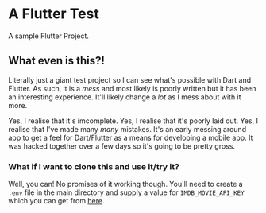 # A Flutter Test

A sample Flutter Project.

## What even is this?!

Literally just a giant test project so I can see what's possible with Dart and Flutter. As such, it 
is a _mess_ and most likely is poorly written but it has been an interesting experience. It'll likely
change a _lot_ as I mess about with it more.

Yes, I realise that it's imcomplete. Yes, I realise that it's poorly laid out. Yes, I realise that
I've made many _many_ mistakes. It's an early messing around app to get a feel for Dart/Flutter as a
 means for developing a mobile app. It was hacked together over a few days so it's going to be pretty 
gross.

### What if I want to clone this and use it/try it?

Well, you can! No promises of it working though. You'll need to create a `.env` file in the main 
directory and supply a value for `IMDB_MOVIE_API_KEY` which you can get from [here](https://imdb-api.com/api).